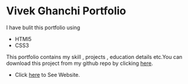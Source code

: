 Vivek Ghanchi Portfolio
=======================

I have bulit this portfolio using
* HTMl5
* CSS3

This portfolio contains my skill , projects , education details etc.You can download this project from my github repo by clicking [here](https://github.com/vivekghanchi/vivekghanchi.github.io).

* Click [here](https://vivekghanchi.github.io) to See Website.
